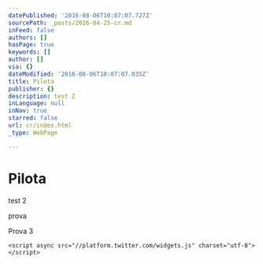 ```yaml
---
datePublished: '2016-08-06T10:07:07.727Z'
sourcePath: _posts/2016-04-25-cr.md
inFeed: false
authors: []
hasPage: true
keywords: []
author: []
via: {}
dateModified: '2016-08-06T10:07:07.035Z'
title: Pilota
publisher: {}
description: test 2
inLanguage: null
inNav: true
starred: false
url: cr/index.html
_type: WebPage

---
```

# Pilota

test 2

prova

Prova 3

    <script async src="//platform.twitter.com/widgets.js" charset="utf-8"></script>